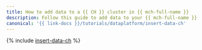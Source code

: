 ```yaml
---
title: How to add data to a {{ CH }} cluster in {{ mch-full-name }}
description: Follow this guide to add data to your {{ mch-full-name }} cluster.
canonical: '{{ link-docs }}/tutorials/dataplatform/insert-data-ch'
---
```


{% include [insert-data-ch](../../_tutorials/dataplatform/insert-data-ch.md.md) %}